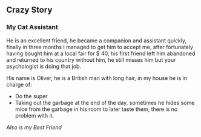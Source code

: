 ## Crazy Story
### My Cat Assistant

He is an excellent friend, he became a companion and assistant quickly, finally in three months I managed to get him to accept me, after fortunately having bought him at a local fair for $ 40, his first friend left him abandoned and returned to his country without him, he still misses him but your psychologist is doing that job.

His name is Oliver, he is a British man with long hair, in my house he is in charge of:

+ Do the super
+ Taking out the garbage at the end of the day, sometimes he hides some mice from the garbage in his room to later taste them, there is no problem with it.

*Also is my Best Friend*
